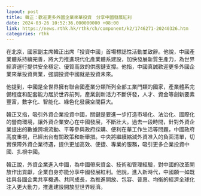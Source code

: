 ```yaml
---
layout: post
title: 韓正：歡迎更多外國企業來華投資　分享中國發展紅利
date: 2024-03-26 10:52:36.000000000 +08:00
link: https://news.rthk.hk/rthk/ch/component/k2/1746271-20240326.htm
categories: rthk
---
```


在北京，國家副主席韓正出席「投資中國」首場標誌性活動並致辭。他說，中國產業體系持續完善，將大力推進現代化產業體系建設，加快發展新質生產力，為世界經濟運行提供安全穩定、優質高效的供應鏈支撐。他指，中國真誠歡迎更多外國企業來華投資興業，強調投資中國就是投資未來。

他提到，中國是全世界擁有聯合國產業分類所列全部工業門類的國家，產業體系完備程度和配套能力居於世界前列，產業創新活力不斷併發，人才、資金等創新要素豐富，數字化、智能化、綠色化發展空間巨大。

韓正又指，吸引外資企業投資中國，關鍵是要進一步打造市場化、法治化、國際化的營商環境，讓外資企業安心在中國發展，不斷壯大。過去一段時間，針對外資企業提出的數據跨境流動、平等參與政府採購、便利在華工作生活等問題，中國政府高度重視，已經出台有關政策和新舉措。中央將繼續縮減外資准入的負面清單，切實保障外資企業待遇，提供更加高效、便捷、專業的服務，吸引更多企業投資中國、扎根中國。

韓正說，外資企業進入中國，為中國帶來資金、技術和管理經驗，對中國的改革開放作出貢獻，企業自身亦能分享中國發展紅利。他說，進入新時代，中國願一如既往與各國企業共享機遇、共同成長，為推進開放、包容、普惠、均衡的經濟全球化注入更大動力，推進建設開放型世界經濟。
